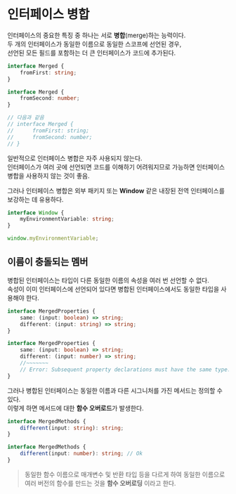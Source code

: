 # 인터페이스 병합
인터페이스의 중요한 특징 중 하나는 서로 **병합**(merge)하는 능력이다.  
두 개의 인터페이스가 동일한 이름으로 동일한 스코프에 선언된 경우,  
선언된 모든 필드를 포함하는 더 큰 인터페이스가 코드에 추가된다.  
```typescript
interface Merged {
    fromFirst: string;
}

interface Merged {
    fromSecond: number;
}

// 다음과 같음
// interface Merged {
//      fromFirst: string;
//      fromSecond: number;
// }
```
일반적으로 인터페이스 병합은 자주 사용되지 않는다.  
인터페이스가 여러 곳에 선언되면 코드를 이해하기 어려워지므로 가능하면 인터페이스 병합을 사용하지 않는 것이 좋음.  

그러나 인터페이스 병합은 외부 패키지 또는 **Window** 같은 내장된 전역 인터페이스를 보강하는 데 유용하다.
```typescript
interface Window {
    myEnvironmentVariable: string;
}

window.myEnvironmentVariable;
```

## 이름이 충돌되는 멤버
병합된 인터페이스는 타입이 다른 동일한 이름의 속성을 여러 번 선언할 수 없다.  
속성이 이미 인터페이스에 선언되어 있다면 병합된 인터페이스에서도 동일한 타입을 사용해야 한다.
```typescript
interface MergedProperties {
    same: (input: boolean) => string;
    different: (input: string) => string;
}

interface MergedProperties {
    same: (input: boolean) => string;
    different: (input: number) => string;
    //~~~~~~~
    // Error: Subsequent property declarations must have the same type.  Property 'different' must be of type '(input: string) => string', but here has type '(input: number) => string'.
}
```
그러나 병합된 인터페이스는 동일한 이름과 다른 시그니처를 가진 메서드는 정의할 수 있다.  
이렇게 하면 메서드에 대한 **함수 오버로드**가 발생한다.
```typescript
interface MergedMethods {
    different(input: string): string;
}

interface MergedMethods {
    different(input: number): string; // Ok
}
```
> 동일한 함수 이름으로 매개변수 및 반환 타입 등을 다르게 하여 동일한 이름으로 여러 버전의 함수를 만드는 것을 **함수 오버로딩** 이라고 한다.